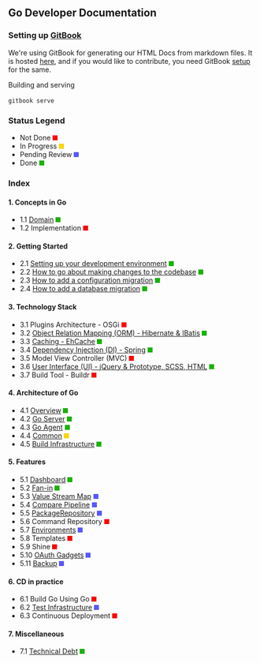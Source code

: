 ## Go Developer Documentation

### Setting up [GitBook](https://github.com/GitbookIO/gitbook)
We're using GitBook for generating our HTML Docs from markdown files. It is hosted [here](http://go.cd/documentation), and if you would like to contribute, you need GitBook [setup](https://github.com/GitbookIO/gitbook#how-to-use-it) for the same.

Building and serving 

`gitbook serve`


### Status Legend

* Not Done ![NOT DONE](images/red.png)
* In Progress ![IN PROGRESS](images/yellow.png) 
* Pending Review ![PENDING REVIEW](images/blue.png)  
* Done ![DONE](images/green.png)  


### Index

#### 1. Concepts in Go
* 1.1 [Domain](1/1.1.md) ![DONE](images/green.png)
* 1.2 Implementation ![NOT DONE](images/red.png)

#### 2. Getting Started
* 2.1 [Setting up your development environment](2/2.1.md) ![DONE](images/green.png)
* 2.2 [How to go about making changes to the codebase](2/2.2.md) ![DONE](images/green.png)
* 2.3 [How to add a configuration migration](2/2.3.md) ![DONE](images/green.png)
* 2.4 [How to add a database migration](2/2.4.md) ![DONE](images/green.png)

#### 3. Technology Stack
* 3.1 Plugins Architecture - OSGi ![NOT DONE](images/red.png)
* 3.2 [Object Relation Mapping (ORM) - Hibernate & IBatis](3/3.2.md) ![DONE](images/green.png)
* 3.3 [Caching - EhCache](3/3.3.md) ![DONE](images/green.png)
* 3.4 [Dependency Injection (DI) - Spring](3/3.4.md) ![DONE](images/green.png)
* 3.5 Model View Controller (MVC) ![NOT DONE](images/red.png)
* 3.6 [User Interface (UI) - jQuery & Prototype, SCSS, HTML](3/3.6.md) ![DONE](images/green.png)
* 3.7 Build Tool - Buildr ![NOT DONE](images/red.png)

#### 4. Architecture of Go
* 4.1 [Overview](4/4.1.md) ![IN PROGRESS](images/green.png)
* 4.2 [Go Server](4/4.2.md) ![DONE](images/green.png)
* 4.3 [Go Agent](4/4.3.md) ![DONE](images/green.png)
* 4.4 [Common](4/4.4.md) ![IN PROGRESS](images/yellow.png)
* 4.5 [Build Infrastructure](4/4.5.md) ![DONE](images/green.png)

#### 5. Features
* 5.1 [Dashboard](5/5.1.md) ![DONE](images/green.png)
* 5.2 [Fan-in](5/5.2.md) ![DONE](images/green.png)
* 5.3 [Value Stream Map](5/5.3.md) ![PENDING REVIEW](images/blue.png)
* 5.4 [Compare Pipeline](5/5.4.md) ![PENDING REVIEW](images/blue.png)
* 5.5 [PackageRepository](5/5.5.md) ![PENDING REVIEW](images/blue.png)
* 5.6 Command Repository ![NOT DONE](images/red.png)
* 5.7 [Environments](5/5.7.md) ![PENDING REVIEW](images/blue.png)
* 5.8 Templates ![NOT DONE](images/red.png)
* 5.9 Shine ![NOT DONE](images/red.png)
* 5.10 [OAuth Gadgets](5/5.10.md) ![PENDING REVIEW](images/blue.png)
* 5.11 [Backup](5/5.11.md) ![PENDING REVIEW](images/blue.png)

#### 6. CD in practice

* 6.1 Build Go Using Go ![NOT DONE](images/red.png)
* 6.2 [Test Infrastructure](6/6.2.md) ![PENDING REVIEW](images/blue.png)
* 6.3 Continuous Deployment ![NOT DONE](images/red.png)

#### 7. Miscellaneous
   * 7.1 [Technical Debt](7/7.1.md) ![DONE](images/green.png)

